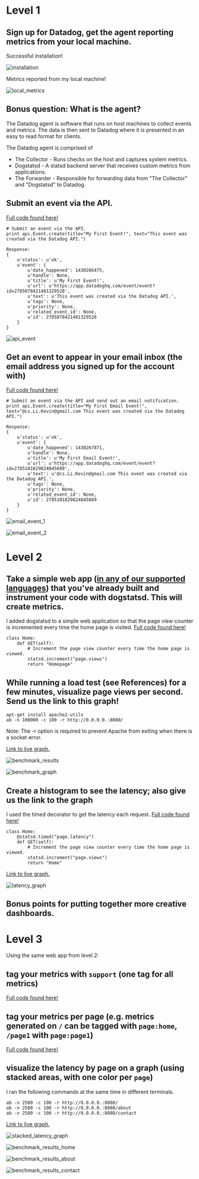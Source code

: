 # Level 1

## Sign up for Datadog, get the agent reporting metrics from your local machine.

Successful installation!

![installation](images/level1-1-1.png)

Metrics reported from my local machine!

![local_metrics](images/level1-1-2.png)

## Bonus question: What is the agent?

The Datadog agent is software that runs on host machines to collect events and metrics. The data is then sent to
Datadog where it is presented in an easy to read format for clients.

The Datadog agent is comprised of

* The Collector - Runs checks on the host and captures system metrics.
* Dogstatsd - A statsd backend server that receives custom metrics from applications.
* The Forwarder - Responsible for forwarding data from "The Collector" and "Dogstatsd" to Datadog.

## Submit an event via the API.

[Full code found here!](code/level1.py)

```
# Submit an event via the API.
print api.Event.create(title="My First Event!", text="This event was created via the Datadog API.")
```

```
Response:
{
    u'status': u'ok',
    u'event': {
        u'date_happened': 1430266475,
        u'handle': None,
        u'title': u'My First Event!',
        u'url': u'https://app.datadoghq.com/event/event?id=2785078421481329528',
        u'text': u'This event was created via the Datadog API.',
        u'tags': None,
        u'priority': None,
        u'related_event_id': None,
        u'id': 2785078421481329528
    }
}
```

![api_event](images/level1-3-1.png)

## Get an event to appear in your email inbox (the email address you signed up for the account with)

[Full code found here!](code/level1.py)

```
# Submit an event via the API and send out an email notification.
print api.Event.create(title="My First Email Event!", text="@cs.Li.Kevin@gmail.com This event was created via the Datadog API.")
```

```
Response:
{
    u'status': u'ok',
    u'event': {
        u'date_happened': 1430267871,
        u'handle': None,
        u'title': u'My First Email Event!',
        u'url': u'https://app.datadoghq.com/event/event?id=2785101829824845689',
        u'text': u'@cs.Li.Kevin@gmail.com This event was created via the Datadog API.',
        u'tags': None,
        u'priority': None,
        u'related_event_id': None,
        u'id': 2785101829824845689
    }
}
```

![email_event_1](images/level1-4-2.png)

![email_event_2](images/level1-4-1.png)

# Level 2

## Take a simple web app ([in any of our supported languages](http://docs.datadoghq.com/libraries/)) that you've already built and instrument your code with dogstatsd. This will create **metrics**.

I added dogstatsd to a simple web application so that the page view counter is incremented every time the home page is visited. [Full code found here!](code/level2.py)

```
class Home:
    def GET(self):
        # Increment the page view counter every time the home page is viewed.
        statsd.increment("page.views")
        return "Homepage"
```

## While running a load test (see References) for a few minutes, visualize page views per second. Send us the link to this graph!

```
apt-get install apache2-utils
ab -n 100000 -c 100 -r http://0.0.0.0.:8080/
```

Note: The -r option is required to prevent Apache from exiting when there is a socket error.

<a href="https://app.datadoghq.com/graph/embed?token=a12aeb9d0a74e7b2db2e819dc15ce6c4fa46f646adcbdfac14639e11eb93250d&height=300&width=600&legend=false">Link to live graph.</a>

![benchmark_results](images/level2-2-1.png)

![benchmark_graph](images/level2-2-2.png)

## Create a histogram to see the latency; also give us the link to the graph

I used the timed decorator to get the latency each request. [Full code found here!](code/level2.py)

```
class Home:
    @statsd.timed("page.latency")
    def GET(self):
        # Increment the page view counter every time the home page is viewed.
        statsd.increment("page.views")
        return "Home"
```

<a href="https://app.datadoghq.com/graph/embed?token=8790353a418d362afd53bbe8c6cfa559473da8bec357b887377512188d786e71&height=300&width=600&legend=false">Link to live graph.</a>

![latency_graph](images/level2-3-1.png)

## Bonus points for putting together more creative dashboards.

# Level 3

Using the same web app from level 2:

## tag your metrics with `support` (one tag for all metrics)

[Full code found here!](code/level3.py)

## tag your metrics per page (e.g. metrics generated on `/` can be tagged with `page:home`, `/page1` with  `page:page1`)

[Full code found here!](code/level3.py)

## visualize the latency by page on a graph (using stacked areas, with one color per `page`)

I ran the following commands at the same time in different terminals.

```
ab -n 2500 -c 100 -r http://0.0.0.0.:8080/
ab -n 2500 -c 100 -r http://0.0.0.0.:8080/about
ab -n 2500 -c 100 -r http://0.0.0.0.:8080/contact
```

<a href="https://app.datadoghq.com/graph/embed?token=cdbd5397ab1f2bfc16ae5e8e42a3d3eda27cae8e7834193d8e178092e7b78b94&height=300&width=600&legend=true">Link to live graph.</a>

![stacked_latency_graph](images/level3-3-1.png)

![benchmark_results_home](images/level3-3-2.png)

![benchmark_results_about](images/level3-3-3.png)

![benchmark_results_contact](images/level3-3-4.png)
